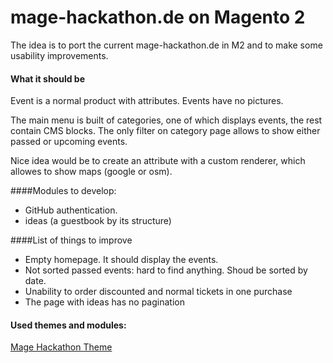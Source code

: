 # mage-hackathon.de on Magento 2
The idea is to port the current mage-hackathon.de in M2 and to make some usability improvements.

#### What it should be
Event is a normal product with attributes. Events have no pictures. 

The main menu is built of categories, one of which displays events, the rest contain CMS blocks.
The only filter on category page allows to show either passed or upcoming events. 

Nice idea would be to create an attribute with a custom renderer, which allowes to show maps (google or osm).

####Modules to develop:
 - GitHub authentication.
 - ideas (a guestbook by its structure)


####List of things to improve
* Empty homepage. It should display the events.
* Not sorted passed events: hard to find anything. Shoud be sorted by date.
* Unability to order discounted and normal tickets in one purchase
* The page with ideas has no pagination


#### Used themes and modules:
[Mage Hackathon Theme](https://github.com/magento-hackathon/mage-hackathon-de-m2-theme)